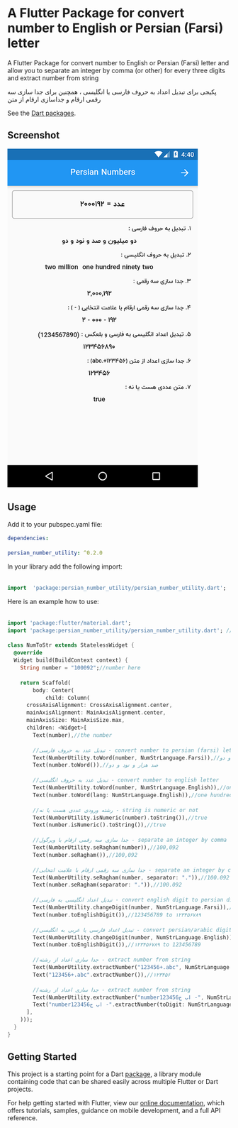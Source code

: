 # A Flutter Package for convert number to English or Persian (Farsi) letter

A Flutter Package for convert number to English or Persian (Farsi) letter and allow you to separate an integer by comma (or other) for every three digits and extract number from string

پکیجی برای تبدیل اعداد به حروف فارسی یا انگلیسی ، همچنین برای جدا سازی سه رقمی ارقام و جداسازی ارقام از متن

See the [Dart packages](https://pub.dev/packages/persian_number_utility).

## Screenshot
![](screenshot.png)

## Usage

Add it to your pubspec.yaml file:

```yaml
dependencies:

persian_number_utility: ^0.2.0
```

In your library add the following import:

```dart

import  'package:persian_number_utility/persian_number_utility.dart';

```

Here is an example how to use:

```dart

import 'package:flutter/material.dart';
import 'package:persian_number_utility/persian_number_utility.dart'; //import

class NumToStr extends StatelessWidget {
  @override
  Widget build(BuildContext context) {
    String number = "100092";//number here

    return Scaffold(
        body: Center(
            child: Column(
      crossAxisAlignment: CrossAxisAlignment.center,
      mainAxisAlignment: MainAxisAlignment.center,
      mainAxisSize: MainAxisSize.max,
      children: <Widget>[
        Text(number),//the number

        //تبدیل عدد به حروف فارسی - convert number to persian (farsi) letter
        Text(NumberUtility.toWord(number, NumStrLanguage.Farsi)),//صد هزار و نود و دو
        Text(number.toWord()),//صد هزار و نود و دو

        //تبدیل عدد به حروف انگلیسی - convert number to english letter
        Text(NumberUtility.toWord(number, NumStrLanguage.English)),//one hundred thousand ninety two
        Text(number.toWord(lang: NumStrLanguage.English)),//one hundred thousand ninety two

        //رشته ورودی عددی هست یا نه - string is numeric or not
        Text(NumberUtility.isNumeric(number).toString()),//true
        Text(number.isNumeric().toString()),//true

        //جدا سازی سه رقمی ارقام با ویرگول - separate an integer by comma for every three digits
        Text(NumberUtility.seRagham(number)),//100,092
        Text(number.seRagham()),//100,092

        //جدا سازی سه رقمی ارقام با علامت انتخابی - separate an integer by custom character for every three digits
        Text(NumberUtility.seRagham(number, separator: ".")),//100.092
        Text(number.seRagham(separator: ".")),//100.092

        //تبدیل اعداد انگلیسی به فارسی - convert english digit to persian digit
        Text(NumberUtility.changeDigit(number, NumStrLanguage.Farsi)),//123456789 to ۱۲۳۴۵۶۷۸۹
        Text(number.toEnglishDigit()),//123456789 to ۱۲۳۴۵۶۷۸۹

        //تبدیل اعداد فارسی یا عربی به انگلیسی - convert persian/arabic digit to english digit
        Text(NumberUtility.changeDigit(number, NumStrLanguage.English)),//۱۲۳۴۵۶۷۸۹ to 123456789
        Text(number.toEnglishDigit()),//۱۲۳۴۵۶۷۸۹ to 123456789
        
        //جدا سازی اعداد از رشته - extract number from string
        Text(NumberUtility.extractNumber("123456+.abc", NumStrLanguage.Farsi)),//۱۲۳۴۵۶
        Text("123456+.abc".extractNumber()),//۱۲۳۴۵۶

        //جدا سازی اعداد از رشته - extract number from string
        Text(NumberUtility.extractNumber("number123456اب ج -", NumStrLanguage.English)),//123456
        Text("number123456اب ج -".extractNumber(toDigit: NumStrLanguage.English)),//123456
      ],
    )));
  }
}


```

## Getting Started

This project is a starting point for a Dart
[package](https://flutter.dev/developing-packages/),
a library module containing code that can be shared easily across
multiple Flutter or Dart projects.

For help getting started with Flutter, view our
[online documentation](https://flutter.dev/docs), which offers tutorials,
samples, guidance on mobile development, and a full API reference.
